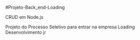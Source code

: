 #Projeto-Back_end-Loading
<p>CRUD em Node.js</p>
Projeto do Processo Seletivo para entrar na empresa Loading Desenvolvimento jr
